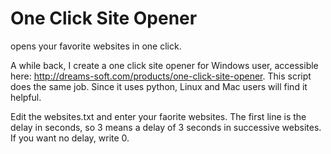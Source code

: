 One Click Site Opener
=====================

opens your favorite websites in one click.

A while back, I create a one click site opener for Windows user, accessible here: http://dreams-soft.com/products/one-click-site-opener.
This script does the same job. Since it uses python, Linux and Mac users will find it helpful.

Edit the websites.txt and enter your faorite websites. The first line is the delay in seconds, so 3 means a delay of 3 seconds in successive websites. If you want no delay, write 0. 
